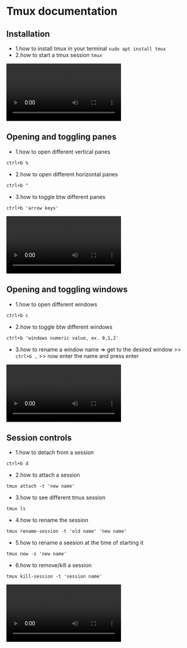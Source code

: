 # Tmux documentation 

## Installation
* 1.how to install tmux in your terminal `sudo apt install tmux`
* 2.how to start a tmux session `tmux`

![type:video-tag](./videos.md/1a.mp4)

## Opening and toggling panes 
* 1.how to open different vertical panes 
``` 
ctrl+b % 
```
* 2.how to open different horizontal panes 
```
ctrl+b "
```
* 3.how to toggle btw different panes
```
ctrl+b 'arrow keys'
```

![type:video-tag](./videos.md/2.mp4)


## Opening and toggling windows
* 1.how to open different windows  
```
ctrl+b c
```
* 2.how to toggle btw different windows 
```
ctrl+b 'windows numeric value, ex. 0,1,2'
```
* 3.how to rename a window name => get to the desired window >>  `ctrl+b ,` >> now enter the name and press enter

![type:video-tag](./videos.md/3.mp4)


## Session controls
* 1.how to detach from a session
```
ctrl+b d
```
* 2.how to attach a session  
```
tmux attach -t 'new name'
```
* 3.how to see different tmux session  
```
tmux ls
```
* 4.how to rename the session 
```
tmux rename-session -t 'old name' 'new name'
```
* 5.how to rename a seesion at the time of starting it 
```
tmux new -s 'new name'
```
* 6.how to remove/kill a session 
```
tmux kill-session -t 'session name'
```

![type:video-tag](./videos.md/first.mp4)
